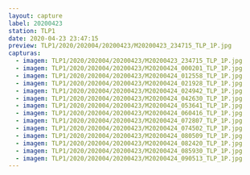 ```yaml
---
layout: capture
label: 20200423
station: TLP1
date: 2020-04-23 23:47:15
preview: TLP1/2020/202004/20200423/M20200423_234715_TLP_1P.jpg
capturas:
  - imagem: TLP1/2020/202004/20200423/M20200423_234715_TLP_1P.jpg
  - imagem: TLP1/2020/202004/20200423/M20200424_000201_TLP_1P.jpg
  - imagem: TLP1/2020/202004/20200423/M20200424_012558_TLP_1P.jpg
  - imagem: TLP1/2020/202004/20200423/M20200424_021928_TLP_1P.jpg
  - imagem: TLP1/2020/202004/20200423/M20200424_024942_TLP_1P.jpg
  - imagem: TLP1/2020/202004/20200423/M20200424_042630_TLP_1P.jpg
  - imagem: TLP1/2020/202004/20200423/M20200424_053641_TLP_1P.jpg
  - imagem: TLP1/2020/202004/20200423/M20200424_060416_TLP_1P.jpg
  - imagem: TLP1/2020/202004/20200423/M20200424_072807_TLP_1P.jpg
  - imagem: TLP1/2020/202004/20200423/M20200424_074502_TLP_1P.jpg
  - imagem: TLP1/2020/202004/20200423/M20200424_080509_TLP_1P.jpg
  - imagem: TLP1/2020/202004/20200423/M20200424_082420_TLP_1P.jpg
  - imagem: TLP1/2020/202004/20200423/M20200424_085930_TLP_1P.jpg
  - imagem: TLP1/2020/202004/20200423/M20200424_090513_TLP_1P.jpg
---
```

